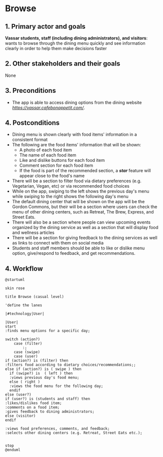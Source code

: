 # Browse

## 1. Primary actor and goals

__Vassar students, staff (including dining administrators), and visitors__: wants to browse through the dining menu 
quickly and see information clearly in order to help them make decisions faster


## 2. Other stakeholders and their goals
None

## 3. Preconditions

* The app is able to access dining options from the dining website *https://vassar.cafebonappetit.com/*.

## 4. Postconditions

* Dining menu is shown clearly with food items' information in a consistent format
* The following are the food items' information that will be shown:
  * A photo of each food item
  * The name of each food item
  * Like and dislike buttons for each food item
  * Comment section for each food item
  * If the food is part of the recommended section, a ***star*** feature will appear close to the food's name
* There will be a section to filter food via dietary preferences (e.g. Vegetarian, Vegan, etc) or via recommended food
choices
* While on the app, swiping to the left shows the previous day's menu while swiping to the right shows the following day's
menu
* The default dining center that will be shown on the app will be the Gordon Commons, but their will be a section where
users can check the menu of other dining centers, such as Retreat, The Brew, Express, and Street Eats. 
* There will also be a section where people can view upcoming events organized by the dining service as well as a section 
that will display food and wellness articles
* There will be a section for giving feedback to the dining services as well as links to connect with them on social 
media
* Students and staff members should be able to like or dislike menu option, give/respond to feedback, and get recommendations.

## 4. Workflow

```plantuml
@startuml

skin rose

title Browse (casual level)

'define the lanes

|#technology|User|

|User|
start
:finds menu options for a specific day;

switch (action?) 
    case (filter)
        :;
    case (swipe)
    case (user)
if (action?) is (filter) then
:filters food according to dietary choices/recommendations;;
else if (action?) is ( swipe ) then
  if (swipe?) is  ( left ) then
  :views previous day's food menu;
  else ( right ) 
  :views the food menu for the following day;
  endif
else (user?)
if (user?) is (students and staff) then
:likes/dislikes food item;
:comments on a food item;
:gives feedback to dining administrators;
else (visitor)
endif

:views food preferences, comments, and feedback;
:selects other dining centers (e.g. Retreat, Street Eats etc.);


stop
@enduml
```


